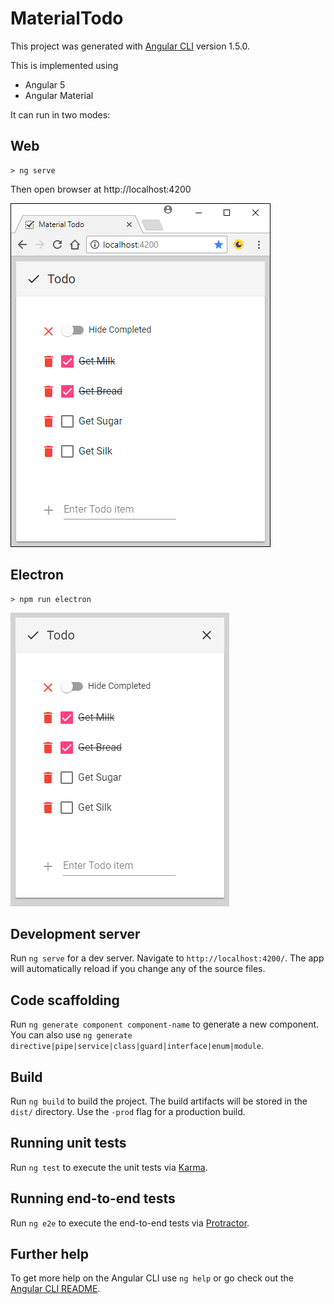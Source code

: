 # MaterialTodo

This project was generated with [Angular CLI](https://github.com/angular/angular-cli) version 1.5.0.

This is implemented using

- Angular 5
- Angular Material

It can run in two modes:

## Web

```
> ng serve
```

Then open browser at http://localhost:4200

![Web Material Todo](WebMaterialTodo.png)

## Electron

```
> npm run electron
```
![Electron Material Todo](ElectronMaterialTodo.png)

## Development server

Run `ng serve` for a dev server. Navigate to `http://localhost:4200/`. The app will automatically reload if you change any of the source files.

## Code scaffolding

Run `ng generate component component-name` to generate a new component. You can also use `ng generate directive|pipe|service|class|guard|interface|enum|module`.

## Build

Run `ng build` to build the project. The build artifacts will be stored in the `dist/` directory. Use the `-prod` flag for a production build.

## Running unit tests

Run `ng test` to execute the unit tests via [Karma](https://karma-runner.github.io).

## Running end-to-end tests

Run `ng e2e` to execute the end-to-end tests via [Protractor](http://www.protractortest.org/).

## Further help

To get more help on the Angular CLI use `ng help` or go check out the [Angular CLI README](https://github.com/angular/angular-cli/blob/master/README.md).
